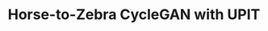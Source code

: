 ---
title: Horse-to-Zebra CycleGAN with UPIT
emoji: 🐴
colorFrom: yellow
colorTo: orange
sdk: gradio
app_file: app.py
pinned: false
---